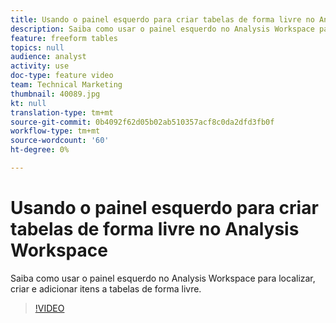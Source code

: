 ```yaml
---
title: Usando o painel esquerdo para criar tabelas de forma livre no Analysis Workspace
description: Saiba como usar o painel esquerdo no Analysis Workspace para localizar, criar e adicionar itens a tabelas de forma livre.
feature: freeform tables
topics: null
audience: analyst
activity: use
doc-type: feature video
team: Technical Marketing
thumbnail: 40089.jpg
kt: null
translation-type: tm+mt
source-git-commit: 0b4092f62d05b02ab510357acf8c0da2dfd3fb0f
workflow-type: tm+mt
source-wordcount: '60'
ht-degree: 0%

---
```



# Usando o painel esquerdo para criar tabelas de forma livre no Analysis Workspace

Saiba como usar o painel esquerdo no Analysis Workspace para localizar, criar e adicionar itens a tabelas de forma livre.

>[!VIDEO](https://video.tv.adobe.com/v/40089/?quality=12&learn=on)
